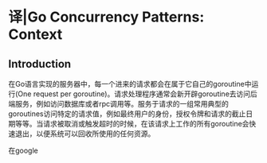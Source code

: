 # 译|Go Concurrency Patterns: Context



## Introduction

在Go语言实现的服务器中，每一个进来的请求都会在属于它自己的goroutine中运行(One request per goroutine)。请求处理程序通常会新开辟goroutine去访问后端服务，例如访问数据库或者rpc调用等。服务于请求的一组常用典型的goroutines访问特定的请求值，例如最终用户的身份，授权令牌和请求的截止日期等等。当请求被取消或触发超时的时候，在该请求上工作的所有goroutine会快速退出，以便系统可以回收所使用的任何资源。



在google





